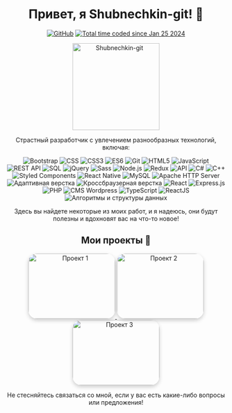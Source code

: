 <h1 align="center">Привет, я Shubnechkin-git! 👋</h1>

<p align="center">
  <a href="https://github.com/Shubnechkin-git"><img src="https://img.shields.io/github/followers/Shubnechkin-git.svg?label=GitHub&style=social" alt="GitHub"></a>
  <a href="https://wakatime.com/@018d404d-ac1a-4b76-bcf9-a2bd89cec2ba"><img src="https://wakatime.com/badge/user/018d404d-ac1a-4b76-bcf9-a2bd89cec2ba.svg" alt="Total time coded since Jan 25 2024" /></a>
</p>

<p align="center">
  <img src="https://avatars.githubusercontent.com/u/51329173?v=4" width="200" height="200" alt="Shubnechkin-git">
</p>

<p align="center">Страстный разработчик с увлечением разнообразных технологий, включая:</p>

<p align="center">
  <img src="https://img.shields.io/badge/Bootstrap-563D7C?style=for-the-badge&logo=bootstrap&logoColor=white" alt="Bootstrap">
  <img src="https://img.shields.io/badge/CSS-239120?style=for-the-badge&logo=css3&logoColor=white" alt="CSS">
  <img src="https://img.shields.io/badge/CSS3-1572B6?style=for-the-badge&logo=css3&logoColor=white" alt="CSS3">
  <img src="https://img.shields.io/badge/ES6-F7DF1E?style=for-the-badge&logo=javascript&logoColor=black" alt="ES6">
  <img src="https://img.shields.io/badge/Git-F05032?style=for-the-badge&logo=git&logoColor=white" alt="Git">
  <img src="https://img.shields.io/badge/HTML5-E34F26?style=for-the-badge&logo=html5&logoColor=white" alt="HTML5">
  <img src="https://img.shields.io/badge/JavaScript-F7DF1E?style=for-the-badge&logo=javascript&logoColor=black" alt="JavaScript">
  <img src="https://img.shields.io/badge/REST%20API-FF7F11?style=for-the-badge" alt="REST API">
  <img src="https://img.shields.io/badge/SQL-4479A1?style=for-the-badge&logo=mysql&logoColor=white" alt="SQL">
  <img src="https://img.shields.io/badge/jQuery-0769AD?style=for-the-badge&logo=jquery&logoColor=white" alt="jQuery">
  <img src="https://img.shields.io/badge/Sass-CC6699?style=for-the-badge&logo=sass&logoColor=white" alt="Sass">
  <img src="https://img.shields.io/badge/Node.js-339933?style=for-the-badge&logo=node.js&logoColor=white" alt="Node.js">
  <img src="https://img.shields.io/badge/Redux-764ABC?style=for-the-badge&logo=redux&logoColor=white" alt="Redux">
  <img src="https://img.shields.io/badge/API-000000?style=for-the-badge" alt="API">
  <img src="https://img.shields.io/badge/C%23-239120?style=for-the-badge&logo=c-sharp&logoColor=white" alt="C#">
  <img src="https://img.shields.io/badge/C++-00599C?style=for-the-badge&logo=c%2B%2B&logoColor=white" alt="C++">
  <img src="https://img.shields.io/badge/Styled%20Components-DB7093?style=for-the-badge&logo=styled-components&logoColor=white" alt="Styled Components">
  <img src="https://img.shields.io/badge/React%20Native-61DAFB?style=for-the-badge&logo=react&logoColor=white" alt="React Native">
  <img src="https://img.shields.io/badge/MySQL-4479A1?style=for-the-badge&logo=mysql&logoColor=white" alt="MySQL">
  <img src="https://img.shields.io/badge/Apache%20HTTP%20Server-D22128?style=for-the-badge&logo=apache&logoColor=white" alt="Apache HTTP Server">
  <img src="https://img.shields.io/badge/Адаптивная%20верстка-61DAFB?style=for-the-badge" alt="Адаптивная верстка">
  <img src="https://img.shields.io/badge/Кроссбраузерная%20верстка-00599C?style=for-the-badge" alt="Кроссбраузерная верстка">
  <img src="https://img.shields.io/badge/React-61DAFB?style=for-the-badge&logo=react&logoColor=white" alt="React">
  <img src="https://img.shields.io/badge/Express.js-000000?style=for-the-badge&logo=express&logoColor=white" alt="Express.js">
  <img src="https://img.shields.io/badge/PHP-777BB4?style=for-the-badge&logo=php&logoColor=white" alt="PHP">
  <img src="https://img.shields.io/badge/CMS%20Wordpress-21759B?style=for-the-badge&logo=wordpress&logoColor=white" alt="CMS Wordpress">
  <img src="https://img.shields.io/badge/TypeScript-3178C6?style=for-the-badge&logo=typescript&logoColor=white" alt="TypeScript">
  <img src="https://img.shields.io/badge/ReactJS-61DAFB?style=for-the-badge&logo=react&logoColor=white" alt="ReactJS">
  <img src="https://img.shields.io/badge/Алгоритмы%20и%20структуры%20данных-00599C?style=for-the-badge" alt="Алгоритмы и структуры данных">
</p>

<p align="center">Здесь вы найдете некоторые из моих работ, и я надеюсь, они будут полезны и вдохновят вас на что-то новое!</p>

<h2 align="center">Мои проекты 🚀</h2>

<div align="center">
  <a href="ссылка_на_проект_1">
    <img src="путь_к_изображению_проекта_1" alt="Проект 1" style="border-radius: 20px; box-shadow: 0px 4px 10px rgba(0, 0, 0, 0.2); transition: transform 0.3s ease-in-out;" width="200" height="150">
  </a>
  <a href="ссылка_на_проект_2">
    <img src="путь_к_изображению_проекта_2" alt="Проект 2" style="border-radius: 20px; box-shadow: 0px 4px 10px rgba(0, 0, 0, 0.2); transition: transform 0.3s ease-in-out;" width="200" height="150">
  </a>
  <a href="ссылка_на_проект_3">
    <img src="путь_к_изображению_проекта_3" alt="Проект 3" style="border-radius: 20px; box-shadow: 0px 4px 10px rgba(0, 0, 0, 0.2); transition: transform 0.3s ease-in-out;" width="200" height="150">
  </a>
</div>

<p align="center">Не стесняйтесь связаться со мной, если у вас есть какие-либо вопросы или предложения!</p>
